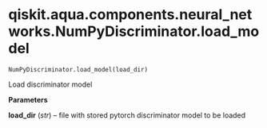# qiskit.aqua.components.neural\_networks.NumPyDiscriminator.load\_model

`NumPyDiscriminator.load_model(load_dir)`

Load discriminator model

**Parameters**

**load\_dir** (*str*) – file with stored pytorch discriminator model to be loaded
